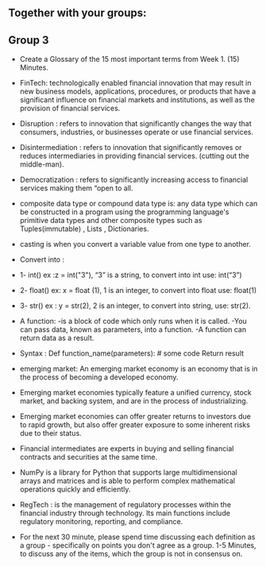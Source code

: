 
## Together with your groups:

## Group 3

 - Create a Glossary of the 15 most important terms from Week 1.
(15) Minutes.

- FinTech:
technologically enabled financial innovation that may result in new business models, applications, procedures, or products that have a significant influence on financial markets and institutions, as well as the provision of financial services.

- Disruption : 
refers to innovation that significantly changes the way that consumers, industries, or businesses operate or use financial services.

- Disintermediation : 
refers to innovation that significantly removes or reduces intermediaries in providing financial services. (cutting out the middle-man).

- Democratization : 
refers to significantly increasing access to financial services making them “open to all.

- composite data type or compound data type is:  any data type which can be constructed in a program using the programming language's primitive data types and other composite types such as Tuples(immutable) , Lists , Dictionaries.

-  casting is when you convert a variable value from one type to another.
- Convert into : 
- 1-	int() ex :z = int("3"), “3” is a string, to convert into int use: int(“3”)
- 2-	float() ex: x = float (1), 1 is an integer, to convert into float use: float(1)
- 3-	str() ex : y = str(2), 2 is an integer, to convert into string, use: str(2).

- A function: 
-is a block of code which only runs when it is called.
-You can pass data, known as parameters, into a function.
-A function can return data as a result.
- Syntax : 
Def function_name(parameters):
       # some code 
       Return result
       
- emerging market: An emerging market economy is an economy that is in the process of becoming a developed economy.

- Emerging market economies typically feature a unified currency, stock market, and backing system, and are in the process of industrializing.

- Emerging market economies can offer greater returns to investors due to rapid growth, but also offer greater exposure to some inherent risks due to their status.

- Financial intermediates are experts in buying and selling financial contracts and securities at the same time.

- NumPy is a library for Python that supports large multidimensional arrays and matrices and is able to perform complex mathematical operations quickly and efficiently. 

- RegTech : is the management of regulatory processes within the financial industry through technology. Its main functions include regulatory monitoring, reporting, and compliance.


 - For the next 30 minute, please spend time discussing each definition as a group - specifically on points you don't agree as a group.
1-5 Minutes, to discuss any of the items, which the group is not in consensus on.
